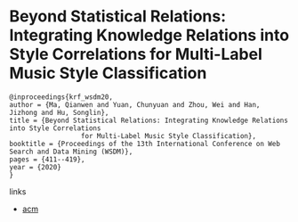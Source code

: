 # Beyond Statistical Relations: Integrating Knowledge Relations into Style Correlations for Multi-Label Music Style Classification

```
@inproceedings{krf_wsdm20,
author = {Ma, Qianwen and Yuan, Chunyuan and Zhou, Wei and Han, Jizhong and Hu, Songlin},
title = {Beyond Statistical Relations: Integrating Knowledge Relations into Style Correlations
                  for Multi-Label Music Style Classification},
booktitle = {Proceedings of the 13th International Conference on Web Search and Data Mining (WSDM)},
pages = {411--419},
year = {2020}
}
```

links
- [acm](https://dl.acm.org/doi/abs/10.1145/3336191.3371838)
